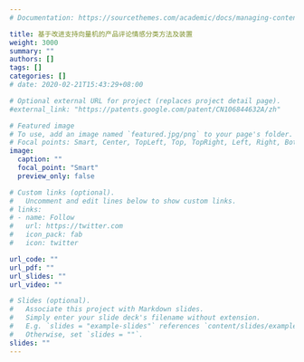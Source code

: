 ```yaml
---
# Documentation: https://sourcethemes.com/academic/docs/managing-content/

title: 基于改进支持向量机的产品评论情感分类方法及装置
weight: 3000
summary: ""
authors: []
tags: []
categories: []
# date: 2020-02-21T15:43:29+08:00

# Optional external URL for project (replaces project detail page).
#external_link: "https://patents.google.com/patent/CN106844632A/zh"

# Featured image
# To use, add an image named `featured.jpg/png` to your page's folder.
# Focal points: Smart, Center, TopLeft, Top, TopRight, Left, Right, BottomLeft, Bottom, BottomRight.
image:
  caption: ""
  focal_point: "Smart"
  preview_only: false

# Custom links (optional).
#   Uncomment and edit lines below to show custom links.
# links:
# - name: Follow
#   url: https://twitter.com
#   icon_pack: fab
#   icon: twitter

url_code: ""
url_pdf: ""
url_slides: ""
url_video: ""

# Slides (optional).
#   Associate this project with Markdown slides.
#   Simply enter your slide deck's filename without extension.
#   E.g. `slides = "example-slides"` references `content/slides/example-slides.md`.
#   Otherwise, set `slides = ""`.
slides: ""
---
```

